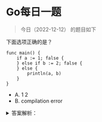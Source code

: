 # Go每日一题

> 今日（2022-12-12） 的题目如下

下面选项正确的是？

```golang
func main() {
	if a := 1; false {
	} else if b := 2; false {
	} else {
		println(a, b)
	}
}
```

- A. 1 2
- B. compilation error


<details>
<summary>答案解析：</summary>
<div>

参考答案及解析：A。

推荐一篇文章，讲的很详细 https://studygolang.com/articles/35587

</div>
</details>
